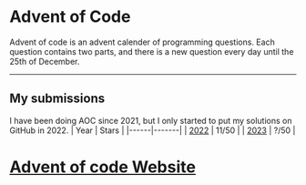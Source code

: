 # Advent of Code
Advent of code is an advent calender of programming questions. Each question contains two parts, and there is a new question every day until the 25th of December.

---
## My submissions
I have been doing AOC since 2021, but I only started to put my solutions on GitHub in 2022.
| Year | Stars |
|------|-------|
| [2022](https://github.com/MaximilianMcC/Advent-of-code/tree/main/2022) | 11/50 |
| [2023](https://github.com/MaximilianMcC/Advent-of-code/tree/main/2023) | ?/50 |

# [Advent of code Website](https://adventofcode.com/)